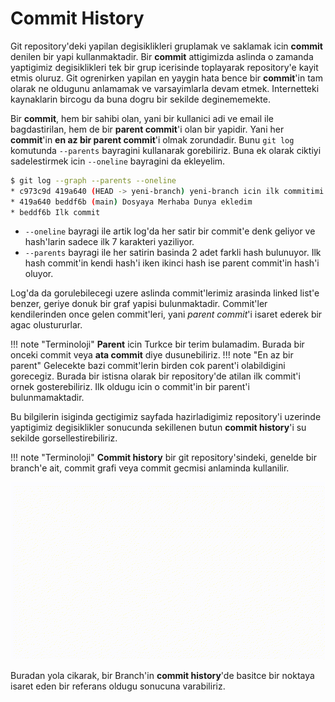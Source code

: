 # Commit History

Git repository'deki yapilan degisiklikleri gruplamak ve saklamak icin **commit** denilen bir yapi kullanmaktadir. Bir **commit** attigimizda aslinda o zamanda yaptigimiz degisiklikleri tek bir grup icerisinde toplayarak repository'e kayit etmis oluruz. Git ogrenirken yapilan en yaygin hata bence bir **commit**'in tam olarak ne oldugunu anlamamak ve varsayimlarla devam etmek. Internetteki kaynaklarin bircogu da buna dogru bir sekilde deginememekte.

Bir **commit**, hem bir sahibi olan, yani bir kullanici adi ve email ile bagdastirilan, hem de bir **parent commit**'i olan bir yapidir. Yani her **commit**'in **en az bir parent commit**'i olmak zorundadir. Bunu `git log` komutunda `--parents` bayragini kullanarak gorebiliriz. Buna ek olarak ciktiyi sadelestirmek icin `--oneline` bayragini da ekleyelim.

```bash
$ git log --graph --parents --oneline
* c973c9d 419a640 (HEAD -> yeni-branch) yeni-branch icin ilk commitimi atiyorum
* 419a640 beddf6b (main) Dosyaya Merhaba Dunya ekledim
* beddf6b Ilk commit
```

- `--oneline` bayragi ile artik log'da her satir bir commit'e denk geliyor ve hash'larin sadece ilk 7 karakteri yaziliyor.
- `--parents` bayragi ile her satirin basinda 2 adet farkli hash bulunuyor. Ilk hash commit'in kendi hash'i iken ikinci hash ise parent commit'in hash'i oluyor.

Log'da da gorulebilecegi uzere aslinda commit'lerimiz arasinda linked list'e benzer, geriye donuk bir graf yapisi bulunmaktadir. Commit'ler kendilerinden once gelen commit'leri, yani *parent commit*'i isaret ederek bir agac olustururlar.

!!! note "Terminoloji"
    **Parent** icin Turkce bir terim bulamadim. Burada bir onceki commit veya **ata commit** diye dusunebiliriz.
!!! note "En az bir parent"
    Gelecekte bazi commit'lerin birden cok parent'i olabildigini gorecegiz. Burada bir istisna olarak bir repository'de atilan ilk commit'i ornek gosterebiliriz. Ilk oldugu icin o commit'in bir parent'i bulunmamaktadir.

Bu bilgilerin isiginda gectigimiz sayfada hazirladigimiz repository'i uzerinde yaptigimiz degisiklikler sonucunda sekillenen butun **commit history**'i su sekilde gorsellestirebiliriz.

!!! note "Terminoloji"
    **Commit history** bir git repository'sindeki, genelde bir branch'e ait, commit grafi veya commit gecmisi anlaminda kullanilir.

![image info](./images/commit-history-1.gif)

Buradan yola cikarak, bir Branch'in **commit history**'de basitce bir noktaya isaret eden bir referans oldugu sonucuna varabiliriz.